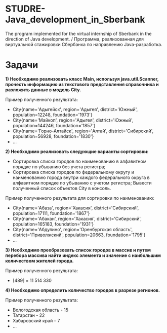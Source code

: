 # STUDRE-Java_development_in_Sberbank
The program implemented for the virtual internship of Sberbank in the direction of Java development. /
Программа, реализованная для виртуальной стажировки Сбербанка по направлению Java-разработка.

# Задачи

**1) Необходимо реализовать класс Main, используя java.util.Scanner, прочесть информацию из текстового представления справочника и разложить данные в модель City.**

Пример полученного результата:
- City{name='Адыгейск', region='Адыгея', district='Южный', population=12248, foundation='1973'}
- City{name='Майкоп', region='Адыгея', district='Южный', population=144246, foundation='1857'}
- City{name='Горно-Алтайск', region='Алтай', district='Сибирский', population=56928, foundation='1830'} 
- …

**2) Необходимо реализовать следующие варианты сортировки:**
- Сортировка списка городов по наименованию в алфавитном порядке по убыванию без учета регистра;
- Сортировка списка городов по федеральному округу и наименованию города внутри каждого федерального округа в алфавитном порядке по убыванию с учетом регистра;
Вывести полученный список объектов City в консоль.

Пример полученного результата для сортировки по наименованию:
- City{name='Абаза', region='Хакасия', district='Сибирский', population=17111, foundation='1867'}
- City{name='Абакан', region='Хакасия', district='Сибирский', population=165183, foundation='1931'}
- City{name='Абдулино', region='Оренбургская область', district='Приволжский', population=20663, foundation='1795'} 
- …

**3) Необходимо преобразовать список городов в массив и путем перебора массива найти индекс элемента и значение с наибольшим количеством жителей города.**

Пример полученного результата:
- [489] = 11 514 330

**4) Необходимо определить количество городов в разрезе регионов.**

Пример полученного результата:
- Вологодская область - 15
- Татарстан - 22
- Хабаровский край – 7
- …
